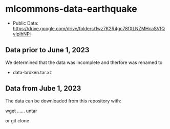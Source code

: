 # mlcommons-data-earthquake

* Public Data: https://drive.google.com/drive/folders/1wz7K2R4gc78fXLNZMHcaSVfQvIpIhNPi

## Data prior to June 1, 2023

We determined that the data was incomplete and therfore was renamed to 

* data-broken.tar.xz

## Data from Jube 1, 2023

The data can be downloaded from this repository with:

wget ......
untar

or git clone 

